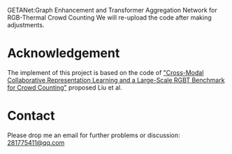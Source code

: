GETANet:Graph Enhancement and Transformer Aggregation Network for RGB-Thermal Crowd Counting
We will re-upload the code after making adjustments.
# Acknowledgement
The implement of this project is based on the code of ["Cross-Modal Collaborative Representation Learning and a Large-Scale
 RGBT Benchmark for Crowd Counting"](https://ieeexplore.ieee.org/document/9578312) proposed Liu et al.

# Contact
Please drop me an email for further problems or discussion: 281775411@qq.com
